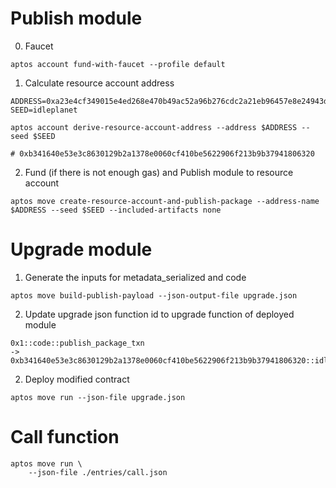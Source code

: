 # Publish module

0. Faucet

```
aptos account fund-with-faucet --profile default
```

1. Calculate resource account address

```
ADDRESS=0xa23e4cf349015e4ed268e470b49ac52a96b276cdc2a21eb96457e8e24943de5b
SEED=idleplanet

aptos account derive-resource-account-address --address $ADDRESS --seed $SEED

# 0xb341640e53e3c8630129b2a1378e0060cf410be5622906f213b9b37941806320
```

2. Fund (if there is not enough gas) and Publish module to resource account

```
aptos move create-resource-account-and-publish-package --address-name $ADDRESS --seed $SEED --included-artifacts none
```

# Upgrade module

1. Generate the inputs for metadata_serialized and code

```
aptos move build-publish-payload --json-output-file upgrade.json
```

2. Update upgrade json function id to upgrade function of deployed module

```
0x1::code::publish_package_txn
-> 0xb341640e53e3c8630129b2a1378e0060cf410be5622906f213b9b37941806320::idle_planet_access::upgrade
```

2. Deploy modified contract

```
aptos move run --json-file upgrade.json
```

# Call function

```
aptos move run \
    --json-file ./entries/call.json
```
